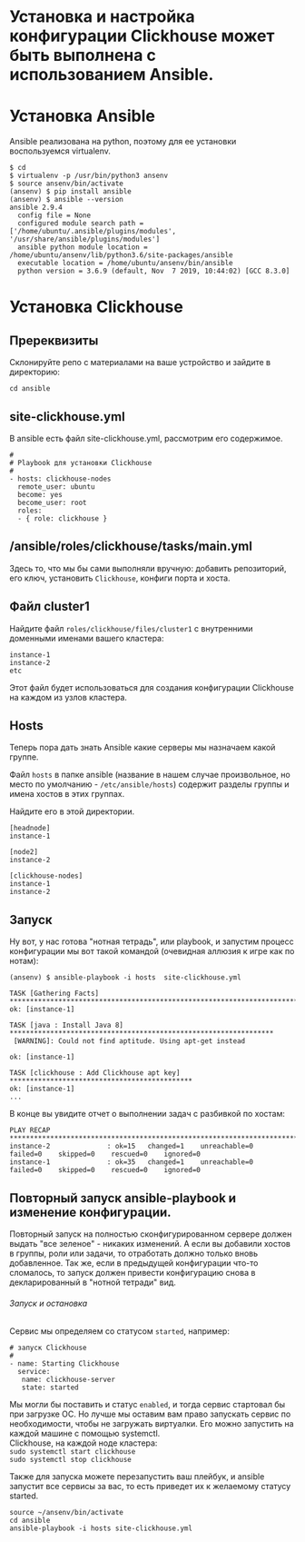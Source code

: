 # Установка и настройка конфигурации Clickhouse может быть выполнена с использованием Ansible.

# Установка Ansible

Ansible реализована на python, поэтому для ее установки воспользуемся virtualenv.

```
$ cd
$ virtualenv -p /usr/bin/python3 ansenv
$ source ansenv/bin/activate
(ansenv) $ pip install ansible
(ansenv) $ ansible --version
ansible 2.9.4
  config file = None
  configured module search path = ['/home/ubuntu/.ansible/plugins/modules', '/usr/share/ansible/plugins/modules']
  ansible python module location = /home/ubuntu/ansenv/lib/python3.6/site-packages/ansible
  executable location = /home/ubuntu/ansenv/bin/ansible
  python version = 3.6.9 (default, Nov  7 2019, 10:44:02) [GCC 8.3.0]
```

# Установка Clickhouse

## Пререквизиты

Склонируйте репо с материалами на ваше устройство и зайдите в директорию:

`cd ansible`

## site-clickhouse.yml

В ansible есть файл site-clickhouse.yml, рассмотрим его содержимое.  

```
#
# Playbook для установки Clickhouse
#
- hosts: clickhouse-nodes
  remote_user: ubuntu
  become: yes
  become_user: root
  roles:
  - { role: clickhouse }
```
## /ansible/roles/clickhouse/tasks/main.yml

Здесь то, что мы бы сами выполняли вручную: добавить репозиторий, его ключ, установить `Clickhouse`, конфиги порта и хоста.

## Файл cluster1 

Найдите файл `roles/clickhouse/files/cluster1` с внутренними доменными именами вашего кластера:

```
instance-1
instance-2
etc
```
Этот файл будет использоваться для создания конфигурации Clickhouse на каждом из узлов кластера.

## Hosts 

Теперь пора дать знать Ansible какие серверы мы назначаем какой группе.

Файл `hosts` в папке ansible (название в нашем случае произвольное, но место по умолчанию - `/etc/ansible/hosts`) содержит разделы группы и имена хостов в этих группах.

Найдите его в этой директории.  
```
[headnode]
instance-1

[node2]
instance-2

[clickhouse-nodes]
instance-1
instance-2
```

## Запуск

Ну вот, у нас готова "нотная тетрадь", или playbook, и запустим процесс конфигурации мы вот такой командой (очевидная аллюзия к игре как по нотам):

```
(ansenv) $ ansible-playbook -i hosts  site-clickhouse.yml

TASK [Gathering Facts] ***********************************************************************
ok: [instance-1]

TASK [java : Install Java 8] *****************************************************************
 [WARNING]: Could not find aptitude. Using apt-get instead

ok: [instance-1]

TASK [clickhouse : Add Clickhouse apt key] *********************************************
ok: [instance-1]
...
```

В конце вы увидите отчет о выполнении задач с разбивкой по хостам:

```
PLAY RECAP ***********************************************************************************************************
instance-2              : ok=15   changed=1    unreachable=0    failed=0    skipped=0    rescued=0    ignored=0   
instance-1              : ok=35   changed=1    unreachable=0    failed=0    skipped=0    rescued=0    ignored=0   
```

## Повторный запуск ansible-playbook и изменение конфигурации.

Повторный запуск на полностью сконфигурированном сервере должен выдать "все зеленое" - никаких изменений.
А если вы добавили хостов в группы, роли или задачи, то отработать должно только вновь добавленное.
Так же, если в предыдущей конфигурации что-то сломалось, то запуск должен привести конфигурацию снова в декларированный в "нотной тетради" вид.

###### Запуск и остановка
Сервис мы определяем со статусом `started`, например:  

```
# запуск Clickhouse
#
- name: Starting Clickhouse
  service:
   name: clickhouse-server
   state: started
```

Мы могли бы поставить и статус `enabled`, и тогда сервис стартовал бы при загрузке ОС. Но лучше мы оставим вам право запускать сервис по необходимости, чтобы не загружать виртуалки. Его можно запустить на каждой машине с помощью systemctl.  
Clickhouse, на каждой ноде кластера:  
`sudo systemctl start clickhouse`  
`sudo systemctl stop clickhouse`  

Также для запуска можете перезапустить ваш плейбук, и ansible запустит все сервисы за вас, то есть приведет их к желаемому статусу started.
```
source ~/ansenv/bin/activate
cd ansible
ansible-playbook -i hosts site-clickhouse.yml
```
